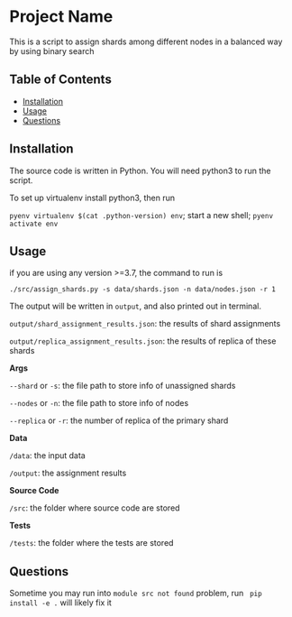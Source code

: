# Project Name

This is a script to assign shards among different nodes in a balanced way by using binary search

## Table of Contents

- [Installation](#installation)
- [Usage](#usage)
- [Questions](#questions)


## Installation

The source code is written in Python. You will need python3 to run the script.

To set up  virtualenv install python3, then run

`pyenv virtualenv $(cat .python-version) env`; start a new shell; `pyenv activate env`

## Usage

if you are using any version >=3.7, the command to run is

```
./src/assign_shards.py -s data/shards.json -n data/nodes.json -r 1

```

The output will be written in `output`, and also printed out in terminal.

`output/shard_assignment_results.json`: the results of shard assignments

`output/replica_assignment_results.json`: the results of replica of these shards

**Args**

`--shard` or `-s`: the file path to store  info of unassigned shards 

`--nodes` or `-n`: the file path to store info of nodes

`--replica` or `-r`: the number of replica of the primary shard

**Data**

`/data`: the input data

`/output`: the assignment results

**Source Code**

`/src`: the folder where source code are stored

**Tests**

`/tests`: the folder where the tests are stored


## Questions
Sometime you may run into `module src not found` problem, run ` pip install -e .` will likely fix it 